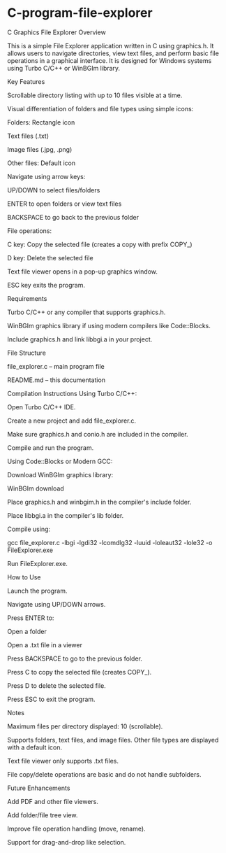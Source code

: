 # C-program-file-explorer
C Graphics File Explorer
Overview

This is a simple File Explorer application written in C using graphics.h. It allows users to navigate directories, view text files, and perform basic file operations in a graphical interface. It is designed for Windows systems using Turbo C/C++ or WinBGIm library.

Key Features

Scrollable directory listing with up to 10 files visible at a time.

Visual differentiation of folders and file types using simple icons:

Folders: Rectangle icon

Text files (.txt)

Image files (.jpg, .png)

Other files: Default icon

Navigate using arrow keys:

UP/DOWN to select files/folders

ENTER to open folders or view text files

BACKSPACE to go back to the previous folder

File operations:

C key: Copy the selected file (creates a copy with prefix COPY_)

D key: Delete the selected file

Text file viewer opens in a pop-up graphics window.

ESC key exits the program.

Requirements

Turbo C/C++ or any compiler that supports graphics.h.

WinBGIm graphics library if using modern compilers like Code::Blocks.

Include graphics.h and link libbgi.a in your project.

File Structure

file_explorer.c – main program file

README.md – this documentation

Compilation Instructions
Using Turbo C/C++:

Open Turbo C/C++ IDE.

Create a new project and add file_explorer.c.

Make sure graphics.h and conio.h are included in the compiler.

Compile and run the program.

Using Code::Blocks or Modern GCC:

Download WinBGIm graphics library:

WinBGIm download

Place graphics.h and winbgim.h in the compiler's include folder.

Place libbgi.a in the compiler's lib folder.

Compile using:

gcc file_explorer.c -lbgi -lgdi32 -lcomdlg32 -luuid -loleaut32 -lole32 -o FileExplorer.exe


Run FileExplorer.exe.

How to Use

Launch the program.

Navigate using UP/DOWN arrows.

Press ENTER to:

Open a folder

Open a .txt file in a viewer

Press BACKSPACE to go to the previous folder.

Press C to copy the selected file (creates COPY_<filename>).

Press D to delete the selected file.

Press ESC to exit the program.

Notes

Maximum files per directory displayed: 10 (scrollable).

Supports folders, text files, and image files. Other file types are displayed with a default icon.

Text file viewer only supports .txt files.

File copy/delete operations are basic and do not handle subfolders.

Future Enhancements

Add PDF and other file viewers.

Add folder/file tree view.

Improve file operation handling (move, rename).

Support for drag-and-drop like selection.
